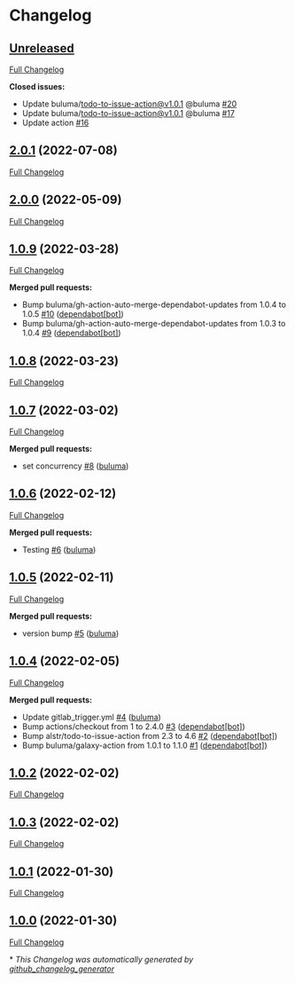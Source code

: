 # Changelog

## [Unreleased](https://github.com/buluma/ansible-role-debug/tree/HEAD)

[Full Changelog](https://github.com/buluma/ansible-role-debug/compare/2.0.1...HEAD)

**Closed issues:**

- Update buluma/todo-to-issue-action@v1.0.1 @buluma [\#20](https://github.com/buluma/ansible-role-debug/issues/20)
- Update buluma/todo-to-issue-action@v1.0.1 @buluma [\#17](https://github.com/buluma/ansible-role-debug/issues/17)
- Update action [\#16](https://github.com/buluma/ansible-role-debug/issues/16)

## [2.0.1](https://github.com/buluma/ansible-role-debug/tree/2.0.1) (2022-07-08)

[Full Changelog](https://github.com/buluma/ansible-role-debug/compare/2.0.0...2.0.1)

## [2.0.0](https://github.com/buluma/ansible-role-debug/tree/2.0.0) (2022-05-09)

[Full Changelog](https://github.com/buluma/ansible-role-debug/compare/1.0.9...2.0.0)

## [1.0.9](https://github.com/buluma/ansible-role-debug/tree/1.0.9) (2022-03-28)

[Full Changelog](https://github.com/buluma/ansible-role-debug/compare/1.0.8...1.0.9)

**Merged pull requests:**

- Bump buluma/gh-action-auto-merge-dependabot-updates from 1.0.4 to 1.0.5 [\#10](https://github.com/buluma/ansible-role-debug/pull/10) ([dependabot[bot]](https://github.com/apps/dependabot))
- Bump buluma/gh-action-auto-merge-dependabot-updates from 1.0.3 to 1.0.4 [\#9](https://github.com/buluma/ansible-role-debug/pull/9) ([dependabot[bot]](https://github.com/apps/dependabot))

## [1.0.8](https://github.com/buluma/ansible-role-debug/tree/1.0.8) (2022-03-23)

[Full Changelog](https://github.com/buluma/ansible-role-debug/compare/1.0.7...1.0.8)

## [1.0.7](https://github.com/buluma/ansible-role-debug/tree/1.0.7) (2022-03-02)

[Full Changelog](https://github.com/buluma/ansible-role-debug/compare/1.0.6...1.0.7)

**Merged pull requests:**

- set concurrency [\#8](https://github.com/buluma/ansible-role-debug/pull/8) ([buluma](https://github.com/buluma))

## [1.0.6](https://github.com/buluma/ansible-role-debug/tree/1.0.6) (2022-02-12)

[Full Changelog](https://github.com/buluma/ansible-role-debug/compare/1.0.5...1.0.6)

**Merged pull requests:**

- Testing [\#6](https://github.com/buluma/ansible-role-debug/pull/6) ([buluma](https://github.com/buluma))

## [1.0.5](https://github.com/buluma/ansible-role-debug/tree/1.0.5) (2022-02-11)

[Full Changelog](https://github.com/buluma/ansible-role-debug/compare/1.0.4...1.0.5)

**Merged pull requests:**

- version bump [\#5](https://github.com/buluma/ansible-role-debug/pull/5) ([buluma](https://github.com/buluma))

## [1.0.4](https://github.com/buluma/ansible-role-debug/tree/1.0.4) (2022-02-05)

[Full Changelog](https://github.com/buluma/ansible-role-debug/compare/1.0.2...1.0.4)

**Merged pull requests:**

- Update gitlab\_trigger.yml [\#4](https://github.com/buluma/ansible-role-debug/pull/4) ([buluma](https://github.com/buluma))
- Bump actions/checkout from 1 to 2.4.0 [\#3](https://github.com/buluma/ansible-role-debug/pull/3) ([dependabot[bot]](https://github.com/apps/dependabot))
- Bump alstr/todo-to-issue-action from 2.3 to 4.6 [\#2](https://github.com/buluma/ansible-role-debug/pull/2) ([dependabot[bot]](https://github.com/apps/dependabot))
- Bump buluma/galaxy-action from 1.0.1 to 1.1.0 [\#1](https://github.com/buluma/ansible-role-debug/pull/1) ([dependabot[bot]](https://github.com/apps/dependabot))

## [1.0.2](https://github.com/buluma/ansible-role-debug/tree/1.0.2) (2022-02-02)

[Full Changelog](https://github.com/buluma/ansible-role-debug/compare/1.0.3...1.0.2)

## [1.0.3](https://github.com/buluma/ansible-role-debug/tree/1.0.3) (2022-02-02)

[Full Changelog](https://github.com/buluma/ansible-role-debug/compare/1.0.1...1.0.3)

## [1.0.1](https://github.com/buluma/ansible-role-debug/tree/1.0.1) (2022-01-30)

[Full Changelog](https://github.com/buluma/ansible-role-debug/compare/1.0.0...1.0.1)

## [1.0.0](https://github.com/buluma/ansible-role-debug/tree/1.0.0) (2022-01-30)

[Full Changelog](https://github.com/buluma/ansible-role-debug/compare/54e105fb52428dc726973d2d82c2c1ecfe7e21b7...1.0.0)



\* *This Changelog was automatically generated by [github_changelog_generator](https://github.com/github-changelog-generator/github-changelog-generator)*
